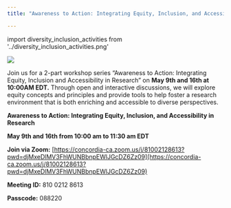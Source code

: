 ```yaml
---
title: "Awareness to Action: Integrating Equity, Inclusion, and Accessibility in Research"

---
```

import diversity_inclusion_activities from '../diversity_inclusion_activities.png'

<p class="Awareness_to_Action" ><img src={diversity_inclusion_activities}/></p>

Join us for a 2-part workshop series “Awareness to Action: Integrating Equity, Inclusion and Accessibility in Research” on **May 9th and 16th at 10:00AM EDT.**
Through open and interactive discussions, we will explore equity concepts and principles and provide tools to help foster a research environment that is both enriching and accessible to diverse perspectives.  

**Awareness to Action: Integrating Equity, Inclusion, and Accessibility in Research**

**May 9th and 16th from 10:00 am to 11:30 am EDT**

 **Join via Zoom:** [https://concordia-ca.zoom.us/j/81002128613?pwd=djMxeDlMV3FhWUNBbnpEWlJGcDZ6Zz09](https://concordia-ca.zoom.us/j/81002128613?pwd=djMxeDlMV3FhWUNBbnpEWlJGcDZ6Zz09) 
 
 **Meeting ID:** 810 0212 8613

 **Passcode:** 088220
